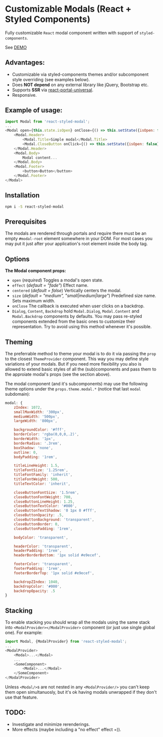# Customizable Modals (React + Styled Components)

Fully customizable `React` modal component written with support of `styled-components`.

See [DEMO](https://lexkrstn.github.io/react-styled-modal/)

## Advantages:
- Customizable via styled-components themes and/or subcomponent style overriding
  (see examples below).
- Does **NOT depend** on any external library like jQuery, Bootstrap etc.
- Supports **SSR** via [react-portal-universal](https://github.com/MichalZalecki/react-portal-universal).
- Responsive.

## Example of usage:

```javascript
import Modal from 'react-styled-modal';
...
<Modal open={this.state.isOpen} onClose={() => this.setState({isOpen: false})}>
    <Modal.Header>
        <Modal.Title>Simple modal</Modal.Title>
        <Modal.CloseButton onClick={() => this.setState({isOpen: false})} />
    </Modal.Header>
    <Modal.Body>
        Modal content...
    </Modal.Body>
    <Modal.Footer>
        <button>Button</button>
    </Modal.Footer>
</Modal>
```

## Installation

```bash
npm i -S react-styled-modal
```

## Prerequisites

The modals are rendered through portals and require there must be an empty
`#modal-root` element somewhere in your DOM. For most cases you may put it
just after your application's root element inside the body tag.

## Options

**The Modal component props:**
- `open` (*required*) Toggles a modal's open state.
- `effect` (*default = "fade"*) Effect name.
- `centered` (*default = false*) Vertically centers the modal.
- `size` (*default = "medium", "small|medium|large"*) Predefined size name. Sets maximum width.
- `onClose` The callback is executed when user clicks on a backdrop.
- `Dialog`, `Content`, `Backdrop` hold `Modal.Dialog`, `Modal.Content` and
  `Modal.Backdrop` components by defaults. You may pass re-styled
  components extended from the basic ones to customize their representation.
  Try to avoid using this method whenever it's possible.

## Theming

The preferrable method to theme your modal is to do it via passing the `prop` to
the closest `ThemeProvider` component. This way you may define style variations
of your modals. But if you need more flexibility you also is allowed to extend
basic styles of all the (sub)components and pass them to the approiate modal's
props (see the section above).

The modal component (and it's subcomponents) may use the following theme
options under the `props.theme.modal.*` (notice that last `modal` subdomain):

```javascript
modal: {
    zIndex: 1072,
    smallMaxWidth: '300px',
    mediumWidth: '500px',
    largeWidth: '800px',

    backgroundColor: '#fff',
    borderColor: 'rgba(0,0,0,.2)',
    borderWidth: '1px',
    borderRadius: '.3rem',
    boxShadow: 'none',
    outline: 0,
    bodyPadding: '1rem',

    titleLineHeight: 1.5,
    titleFontSize: '1.25rem',
    titleFontFamily: 'inherit',
    titleFontWeight: 500,
    titleTextColor: 'inherit',

    closeButtonFontSize: '1.5rem',
    closeButtonFontWeight: 700,
    closeButtonLineHeight: 1.25,
    closeButtonTextColor: '#000',
    closeButtonTextShadow: '0 1px 0 #fff',
    closeButtonOpacity: .5,
    closeButtonBackground: 'transparent',
    closeButtonBorder: 0,
    closeButtonPadding: '1rem',

    bodyColor: 'transparent',

    headerColor: 'transparent',
    headerPadding: '1rem',
    headerBorderBottom: '1px solid #e9ecef',

    footerColor: 'transparent',
    footerPadding: '1rem',
    footerBorderTop: '1px solid #e9ecef',

    backdropZIndex: 1040,
    backdropColor: '#000',
    backdropOpacity: .5
}
```

## Stacking

To enable stacking you should wrap all the modals using the same stack into
`<ModalProvider></ModalProvider>` component (or just use single global one).
For example:

```javascript
import Modal, {ModalProvider} from 'react-styled-modal';
...
<ModalProvider>
    <Modal>...</Modal>
    ...
    <SomeComponent>
        <Modal>...</Modal>
    </SomeComponent>
</ModalProvider>
```

Unless `<Modal/>`s are not nested in any `<ModalProvider/>` you can't keep them
open simultanuosly, but it's ok having modals unwrapped if they don't use that
feature.

## TODO:
- Investigate and minimize rerenderings.
- More effects (maybe including a "no effect" effect =)).
